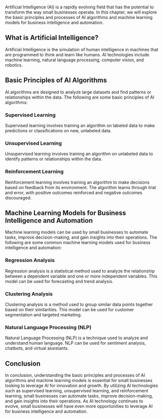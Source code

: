 
Artificial Intelligence (AI) is a rapidly evolving field that has the potential to transform the way small businesses operate. In this chapter, we will explore the basic principles and processes of AI algorithms and machine learning models for business intelligence and automation.

What is Artificial Intelligence?
--------------------------------

Artificial Intelligence is the simulation of human intelligence in machines that are programmed to think and learn like humans. AI technologies include machine learning, natural language processing, computer vision, and robotics.

Basic Principles of AI Algorithms
---------------------------------

AI algorithms are designed to analyze large datasets and find patterns or relationships within the data. The following are some basic principles of AI algorithms:

### Supervised Learning

Supervised learning involves training an algorithm on labeled data to make predictions or classifications on new, unlabeled data.

### Unsupervised Learning

Unsupervised learning involves training an algorithm on unlabeled data to identify patterns or relationships within the data.

### Reinforcement Learning

Reinforcement learning involves training an algorithm to make decisions based on feedback from its environment. The algorithm learns through trial and error, with positive outcomes reinforced and negative outcomes discouraged.

Machine Learning Models for Business Intelligence and Automation
----------------------------------------------------------------

Machine learning models can be used by small businesses to automate tasks, improve decision-making, and gain insights into their operations. The following are some common machine learning models used for business intelligence and automation:

### Regression Analysis

Regression analysis is a statistical method used to analyze the relationship between a dependent variable and one or more independent variables. This model can be used for forecasting and trend analysis.

### Clustering Analysis

Clustering analysis is a method used to group similar data points together based on their similarities. This model can be used for customer segmentation and targeted marketing.

### Natural Language Processing (NLP)

Natural Language Processing (NLP) is a technique used to analyze and understand human language. NLP can be used for sentiment analysis, chatbots, and virtual assistants.

Conclusion
----------

In conclusion, understanding the basic principles and processes of AI algorithms and machine learning models is essential for small businesses looking to leverage AI for innovation and growth. By utilizing AI technologies such as supervised learning, unsupervised learning, and reinforcement learning, small businesses can automate tasks, improve decision-making, and gain insights into their operations. As AI technology continues to evolve, small businesses will have even more opportunities to leverage AI for business intelligence and automation.
